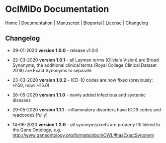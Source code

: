 # OcIMIDo Documentation

[Home](README.md) | [Documentation](MIRO.md) | [Manuscript](https://doi.org/10.1016/j.compbiomed.2021.104542) | [Bioportal](https://bioportal.bioontology.org/ontologies/OCIMIDO) | [License](LICENSE.md) | [Changelog](CHANGELOG.md)

## Changelog

* 09-01-2020 **version 1.0.0** - release v1.0.0

* 22-03-2020 **version 1.0.1** - all Layman terms (Olivia's Vision) are Broad Synonyms, the additional clinical terms (Royal College Clinical Dataset 2018) are Exact Synonyms to separate

* 23-03-2020 **version 1.0.2** - ICD-10 codes are now fixed (previously: H150, now: H15.0)

* 26-05-2020 **version 1.1.0** - newly added infectious and systemic diseases

* 29-05-2020 **version 1.1.1** - inflammatory disorders have ICD9 codes and readcodes [fully]

* 14-06-2020 **version 1.2.0** - all synonyms/xrefs are properly IRI linked to the Gene Ontology, e.g. http://www.geneontology.org/formats/oboInOWL#hasExactSynonym
